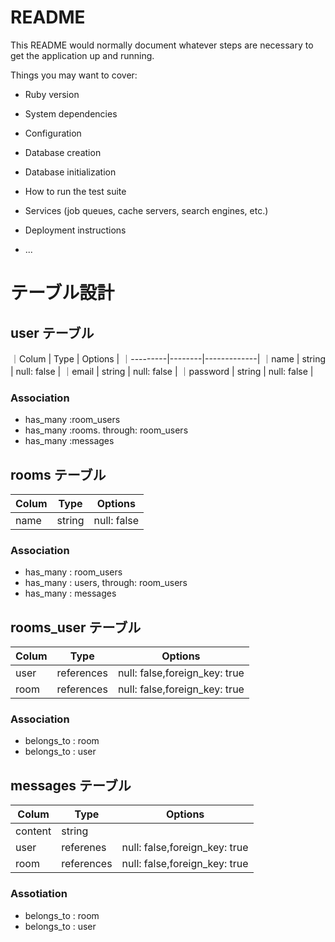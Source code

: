 # README

This README would normally document whatever steps are necessary to get the
application up and running.

Things you may want to cover:

* Ruby version

* System dependencies

* Configuration

* Database creation

* Database initialization

* How to run the test suite

* Services (job queues, cache servers, search engines, etc.)

* Deployment instructions

* ...

# テーブル設計

## user テーブル
｜Colum    | Type   | Options     |
｜---------|--------|-------------|
｜name     | string | null: false |
｜email    | string | null: false |
｜password | string | null: false |

### Association

- has_many :room_users
- has_many :rooms. through: room_users
- has_many :messages

## rooms テーブル

| Colum | Type   | Options     |
|-------|--------|-------------|
| name  | string | null: false |

### Association
- has_many : room_users
- has_many : users, through: room_users
- has_many : messages

## rooms_user テーブル

| Colum | Type       | Options                       |
|-------|------------|-------------------------------|
| user  | references | null: false,foreign_key: true |
| room  | references | null: false,foreign_key: true |

### Association
- belongs_to : room
- belongs_to : user

## messages テーブル
| Colum   | Type       | Options                       |
|---------|------------|-------------------------------|
| content | string     |                               |
| user    | referenes  | null: false,foreign_key: true |
| room    | references | null: false,foreign_key: true |

### Assotiation
- belongs_to : room
- belongs_to : user